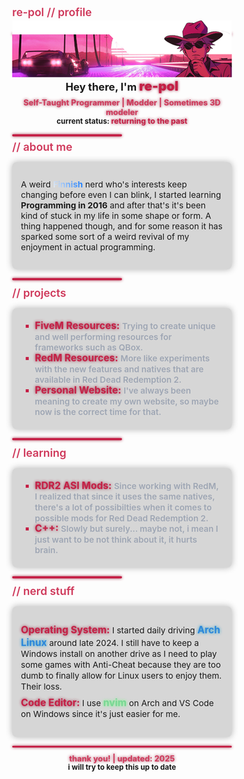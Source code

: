 <!-- 
    README.md @ re-pol 2025
    No joke, this has been like 3 hours of creating. But I think it came out alright?

    I did basically all of the work for nothing, I didn't realize that GITHUB wouldn't show it...
 -->

<h4 style="font-weight: 600; font-size: 25px; color: #cf395b;"> re-pol // profile </h4>
<hr style="margin-bottom: -3rem; display: block; justify-content: left;margin-right: 0; background: #c52046ff; box-shadow: 0px 0px 6px #9e2b45ff; height: .30rem; border-radius: 0.15rem;">

![Header](readme-header.png)


<h3 align="center" style="font-size: 1.5rem; margin-top: -15px;">Hey there, I'm <span style="font-weight: bolder; font-size: 1.85rem; color: #c52046ff;; text-shadow: 0px 0px 6px #9e2b45ff;">re-pol</span></h3>
<p align="center" style="margin-top: -15px;">
  <b style="font-size: 1.15rem;  color: #cf395b;; text-shadow: 0px 0px 6px #9e2b45ff;">Self-Taught Programmer | Modder | Sometimes 3D modeler</b>
</p>
<p align="center" style="margin-top: -15px;" >
    <span style="font-size: 1.05rem; font-weight: 700;">current status:</span> <span style="font-weight: bolder; font-size: 1.1rem; color: #c52046ff;; text-shadow: 0px 0px 6px #9e2b45ff;">returning to the past</span>
</p>

<hr style="display: block; justify-content: left; margin-top: 20px; margin-left: 0; background: #c52046ff; box-shadow: 0px 0px 6px #9e2b45ff; height: .30rem; border-radius: 0.15rem; max-width: 50%;">
<h3 style="margin-top: -5px; font-weight: 600; font-size: 25px; color: #cf395b;"> // about me</h3>
<div style="margin-top: -5px; background-color: #00000027; border-radius: 10px; padding: 20px; box-shadow: 0 0 15px rgba(0, 0, 0, 0.3);">
<p style="font-size: 1.2rem">A weird <span style="font-weight: bolder; background: linear-gradient(60deg, #f1f1f1ff, #0c75ffff); -webkit-background-clip: text; -webkit-text-fill-color: transparent;">Finnish</span> nerd who's interests keep changing before even I can blink, I started learning <strong>Programming in 2016</strong> and after that's it's been kind of stuck in my life in some shape or form. A thing happened though, and for some reason it has sparked some sort of a weird revival of my enjoyment in actual programming.</p>
</div>
<hr style="display: block; justify-content: left; margin-top: 20px; margin-right: 0; background: #c52046ff; box-shadow: 0px 0px 6px #9e2b45ff; height: .30rem; border-radius: 0.15rem; max-width: 50%;">
<h3 style="margin-top: 5px; font-weight: 600; font-size: 25px; color: #cf395b;"> // projects</h3>
<div style="margin-top: -5px; background-color: #00000027; border-radius: 10px; padding: 20px; box-shadow: 0 0 15px rgba(0, 0, 0, 0.3);">
<ul style="list-style: square; padding: 0.5rem; padding-left: 2rem;; margin: 0;">
    <li style="line-height: 1.1; font-weight: 700; font-size: 1.4rem; color: #c52046ff;; text-shadow: 0px 0px 6px #9e2b45ff;">FiveM Resources: <span style="font-weight: 600; font-size: 1.2rem; color: #9ea6b4; text-shadow: none;">Trying to create unique and well performing resources for frameworks such as QBox.</span</li>
    <li style="line-height: 1.1; font-weight: 700; font-size: 1.4rem; color: #c52046ff;; text-shadow: 0px 0px 6px #9e2b45ff;">RedM Resources: <span style="font-weight: 600; font-size: 1.2rem; color: #9ea6b4; text-shadow: none;">More like experiments with the new features and natives that are available in Red Dead Redemption 2.</span</li>
    <li style="line-height: 1.1; font-weight: 700; font-size: 1.4rem; color: #c52046ff;; text-shadow: 0px 0px 6px #9e2b45ff;">Personal Website: <span style="font-weight: 600; font-size: 1.2rem; color: #9ea6b4; text-shadow: none;">I've always been meaning to create my own website, so maybe now is the correct time for that.</span</li>
</ul>
</div>
<hr style="display: block; justify-content: left; margin-top: 20px; margin-left: 0; background: #c52046ff; box-shadow: 0px 0px 6px #9e2b45ff; height: .30rem; border-radius: 0.15rem; max-width: 50%;">
<h3 style="margin-top: 5px; font-weight: 600; font-size: 25px; color: #cf395b;"> // learning</h3>
<div style="margin-top: -5px; background-color: #00000027; border-radius: 10px; padding:20px; box-shadow: 0 0 15px rgba(0, 0, 0, 0.3);">
<ul style="list-style: square; padding: 0.5rem; padding-left: 2rem;; margin: 0;">
    <li style="line-height: 1.1; font-weight: 700; font-size: 1.4rem; color: #c52046ff;; text-shadow: 0px 0px 6px #9e2b45ff;">RDR2 ASI Mods: <span style="font-weight: 600; font-size: 1.2rem; color: #9ea6b4; text-shadow: none;">Since working with RedM, I realized that since it uses the same natives, there's a lot of possibilties when it comes to possible mods for Red Dead Redemption 2.</span</li>
    <li style="line-height: 1.1; font-weight: 700; font-size: 1.4rem; color: #c52046ff;; text-shadow: 0px 0px 6px #9e2b45ff;">C++: <span style="font-weight: 600; font-size: 1.2rem; color: #9ea6b4; text-shadow: none;">Slowly but surely... maybe not, i mean I just want to be not think about it, it hurts brain.</span</li>
</ul>
</div>
<hr style="display: block; justify-content: left; margin-top: 20px; margin-right: 0; background: #c52046ff; box-shadow: 0px 0px 6px #9e2b45ff; height: .30rem; border-radius: 0.15rem; max-width: 50%;">
<h3 style="margin-top: 5px; font-weight: 600; font-size: 25px; color: #cf395b;"> // nerd stuff</h3>
<div style="margin-top: -5px; background-color: #00000027; border-radius: 10px; padding: 20px; box-shadow: 0 0 15px rgba(0, 0, 0, 0.3);">
<p style="line-height: 1.3;font-size: 1.2rem;"><span style="line-height: 1.1; font-weight: 700; font-size: 1.4rem; color: #c52046ff;; text-shadow: 0px 0px 6px #9e2b45ff;"> Operating System: </span> I started daily driving <span style="font-weight: 700; font-size: 1.4rem; color: rgba(45, 135, 219, 1);; text-shadow: 0px 0px 6px #299fceff;">Arch Linux</span> around late 2024. I still have to keep a Windows install on another drive as I need to play some games with Anti-Cheat because they are too dumb to finally allow for Linux users to enjoy them. Their loss.</p>
<p style="line-height: 1.3; margin-top: -10px; font-size: 1.2rem;"><span style="line-height: 1.1; font-weight: 700; font-size: 1.4rem; color: #c52046ff;; text-shadow: 0px 0px 6px #9e2b45ff;"> Code Editor: </span> I use <span style="font-weight: 700; font-size: 1.4rem; color: #79d695ff; text-shadow: 0px 0px 6px #6ffa81ff;">nvim</span> on Arch and VS Code on Windows since it's just easier for me.</p>
</div>
<hr style="display: block; justify-content: left; margin-top: 20px;; background: #c52046ff; box-shadow: 0px 0px 6px #9e2b45ff; height: .30rem; border-radius: 0.15rem;">
<p align="center" style="margin-top: 5px;">
  <b style="font-size: 1.15rem;  color: #cf395b;; text-shadow: 0px 0px 6px #9e2b45ff;">thank you! | updated: 2025</b>
</p>
<p align="center" style="margin-top: -15px;" >
    <span style="font-size: 1.05rem; font-weight: 700;">i will try to keep this up to date</span>
</p>



<!--
**re-pol/re-pol** is a ✨ _special_ ✨ repository because its `README.md` (this file) appears on your GitHub profile.

Here are some ideas to get you started:

- 🔭 I’m currently working on ...
- 🌱 I’m currently learning ...
- 👯 I’m looking to collaborate on ...
- 🤔 I’m looking for help with ...
- 💬 Ask me about ...
- 📫 How to reach me: ...
- 😄 Pronouns: ...
- ⚡ Fun fact: ...
-->

